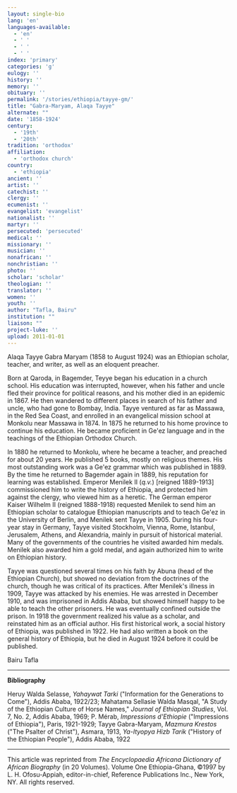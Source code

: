 ```yaml
---
layout: single-bio
lang: 'en'
languages-available:
  - 'en'
  - ' '
  - ' '
  - ' '
index: 'primary'
categories: 'g'
eulogy: ''
history: ''
memory: ''
obituary: ''
permalink: '/stories/ethiopia/tayye-gm/'
title: "Gabra-Maryam, Alaqa Tayye"
alternate: ""
date: '1858-1924'
century:
  - '19th'
  - '20th'
tradition: 'orthodox'
affiliation:
  - 'orthodox church'
country:
  - 'ethiopia'
ancient: ''
artist: ''
catechist: ''
clergy: ''
ecumenist: ''
evangelist: 'evangelist'
nationalist: ''
martyr: ''
persecuted: 'persecuted'
medical: ''
missionary: ''
musician: ''
nonafrican: ''
nonchristian: ''
photo: ''
scholar: 'scholar'
theologian: ''
translator: ''
women: ''
youth: ''
author: "Tafla, Bairu"
institution: ""
liaison: ""
project-luke: ''
upload: 2011-01-01
---
```




Alaqa Tayye Gabra Maryam (1858 to August 1924) was an Ethiopian scholar, teacher, and writer, as well as an eloquent preacher.

Born at Qaroda, in Bagemder, Teyye began his education in a church school. His education was interrupted, however, when his father and uncle fled their province for political reasons, and his mother died in an epidemic in 1867. He then wandered to different places in search of his father and uncle, who had gone to Bombay, India. Tayye ventured as far as Massawa, in the Red Sea Coast, and enrolled in an evangelical mission school at Monkolu near Massawa in 1874. In 1875 he returned to his home province to continue his education. He became proficient in Ge'ez language and in the teachings of the Ethiopian Orthodox Church.

In 1880 he returned to Monkolu, where he became a teacher, and preached for about 20 years. He published 5 books, mostly on religious themes. His most outstanding work was a Ge'ez grammar which was published in 1889. By the time he returned to Bagemder again in 1889, his reputation for learning was established. Emperor Menilek II (*q.v.*) [reigned 1889-1913] commissioned him to write the history of Ethiopia, and protected him against the clergy, who viewed him as a heretic. The German emperor Kaiser Wilhelm II (reigned 1888-1918) requested Menilek to send him an Ethiopian scholar to catalogue Ethiopian manuscripts and to teach Ge'ez in the University of Berlin, and Menilek sent Tayye in 1905. During his four-year stay in Germany, Tayye visited Stockholm, Vienna, Rome, Istanbul, Jerusalem, Athens, and Alexandria, mainly in pursuit of historical material. Many of the governments of the countries he visited awarded him medals. Menilek also awarded him a gold medal, and again authorized him to write on Ethiopian history.

Tayye was questioned several times on his faith by Abuna (head of the Ethiopian Church), but showed no deviation from the doctrines of the church, though he was critical of its practices. After Menilek's illness in 1909, Tayye was attacked by his enemies. He was arrested in December 1910, and was imprisoned in Addis Ababa, but showed himself happy to be able to teach the other prisoners. He was eventually confined outside the prison. In 1918 the government realized his value as a scholar, and reinstated him as an official author. His first historical work, a social history of Ethiopia, was published in 1922. He had also written a book on the general history of Ethiopia, but he died in August 1924 before it could be published.

Bairu Tafla

---

**Bibliography**

Heruy Walda Selasse, *Yahaywat Tarki* ("Information for the Generations to Come"), Addis Ababa, 1922/23; Mahatama Sellasie Walda Masqal, "A Study of the Ethiopian Culture of Horse Names," *Journal of Ethiopian Studies*, Vol. 7, No. 2, Addis Ababa, 1969; P. Mérab, *Impressions d'Ethiopie* ("Impressions of Ethiopia"), Paris, 1921-1929; Tayye Gabra-Maryam, *Mazmura Krestos* ("The Psalter of Christ"), Asmara, 1913, *Ya-Ityopya Hizb Tarik* ("History of the Ethiopian People"), Addis Ababa, 1922

---

This article was reprinted from *The Encyclopaedia Africana Dictionary of African Biography* (in 20 Volumes). Volume One Ethiopia-Ghana, ©1997 by L. H. Ofosu-Appiah, editor-in-chief, Reference Publications Inc., New York, NY. All rights reserved.
